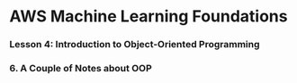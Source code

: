 # AWS Machine Learning Foundations 

### Lesson 4: Introduction to Object-Oriented Programming 

### 6. A Couple of Notes about OOP







